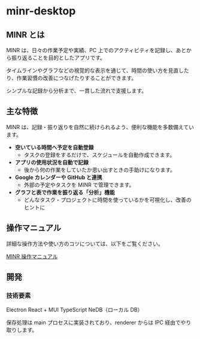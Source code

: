 # minr-desktop

## MINR とは

MINR は、日々の作業予定や実績、PC 上でのアクティビティを記録し、あとから振り返ることを目的としたアプリです。

タイムラインやグラフなどの視覚的な表示を通じて、時間の使い方を見直したり、作業習慣の改善につなげたりすることができます。

シンプルな記録から分析まで、一貫した流れで支援します。

## 主な特徴

MINR は、記録・振り返りを自然に続けられるよう、便利な機能を多数備えています。

- **空いている時間へ予定を自動登録**
  - タスクの登録をするだけで、スケジュールを自動作成できます。
- **アプリの使用状況を自動で記録**
  - 後から何の作業をしていたか思い出すときの手助けになります。
- **Google カレンダーや GitHub と連携**
  - 外部の予定やタスクを MINR で管理できます。
- **グラフと表で作業を振り返る「分析」機能**
  - どんなタスク・プロジェクトに時間を使っているかを可視化し、改善のヒントに

## 操作マニュアル

詳細な操作方法や使い方のコツについては、以下をご覧ください。

[MINR 操作マニュアル](./docs)

## 開発

### 技術要素

Electron
React + MUI
TypeScript
NeDB（ローカル DB）

保存処理は main プロセスに実装されており、renderer からは IPC 経由でやり取りします。
